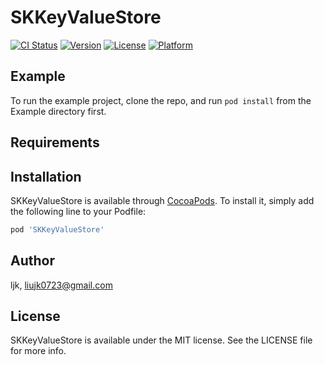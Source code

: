 # SKKeyValueStore

[![CI Status](https://img.shields.io/travis/ljk/SKKeyValueStore.svg?style=flat)](https://travis-ci.org/ljk/SKKeyValueStore)
[![Version](https://img.shields.io/cocoapods/v/SKKeyValueStore.svg?style=flat)](https://cocoapods.org/pods/SKKeyValueStore)
[![License](https://img.shields.io/cocoapods/l/SKKeyValueStore.svg?style=flat)](https://cocoapods.org/pods/SKKeyValueStore)
[![Platform](https://img.shields.io/cocoapods/p/SKKeyValueStore.svg?style=flat)](https://cocoapods.org/pods/SKKeyValueStore)

## Example

To run the example project, clone the repo, and run `pod install` from the Example directory first.

## Requirements

## Installation

SKKeyValueStore is available through [CocoaPods](https://cocoapods.org). To install
it, simply add the following line to your Podfile:

```ruby
pod 'SKKeyValueStore'
```

## Author

ljk, liujk0723@gmail.com

## License

SKKeyValueStore is available under the MIT license. See the LICENSE file for more info.
